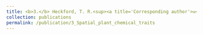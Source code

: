 ```yaml
---
title: <b>3.</b> Heckford, T. R.<sup><a title='Corresponding author'>✉</a></sup>, Leroux, S. J., Vander Wal, E., <u>Rizzuto, M.</u>, Balluffi-Fry, J., Richmond, I. C., Wiersma, Y. F. [in review]. **Does where you live influence what you’re made of? Spatial correlates of chemical traits across commonly occurring boreal plants.**
collection: publications
permalink: /publication/3_Spatial_plant_chemical_traits
---
```


